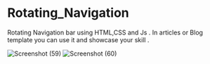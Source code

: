 # Rotating_Navigation

Rotating Navigation bar using HTML,CSS and Js . In articles or Blog template you can use it and showcase your skill .


![Screenshot (59)](https://user-images.githubusercontent.com/69101908/121961869-95a69980-cd85-11eb-9cae-f4d522f4247e.png)
![Screenshot (60)](https://user-images.githubusercontent.com/69101908/121961907-a22af200-cd85-11eb-99df-55fbe6e2c27d.png)
